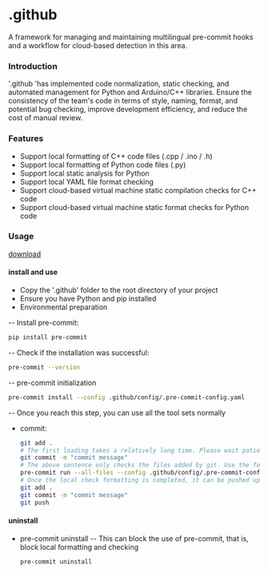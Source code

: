 

# .github
A framework for managing and maintaining multilingual pre-commit hooks and a workflow for cloud-based detection in this area.

### Introduction
'.github 'has implemented code normalization, static checking, and automated management for Python and Arduino/C++ libraries. Ensure the consistency of the team's code in terms of style, naming, format, and potential bug checking, improve development efficiency, and reduce the cost of manual review.

### Features
- Support local formatting of C++ code files (.cpp / .ino / .h)
- Support local formatting of Python code files (.py)
- Support local static analysis for Python
- Support local YAML file format checking
- Support cloud-based virtual machine static compilation checks for C++ code
- Support cloud-based virtual machine static format checks for Python code

### Usage
[download](https://github.com/jiaziui/action.git)

#### install and use
- Copy the '.github' folder to the root directory of your project
- Ensure you have Python and pip installed
- Environmental preparation

-- Install pre-commit:
  ```bash
  pip install pre-commit
  ```
-- Check if the installation was successful:
  ```bash
  pre-commit --version
  ```
-- pre-commit initialization
  ```bash
  pre-commit install --config .github/config/.pre-commit-config.yaml
  ```
-- Once you reach this step, you can use all the tool sets normally

- commit:
  ```bash
  git add .
  # The first loading takes a relatively long time. Please wait patiently
  git commit -m "commit message"
  # The above sentence only checks the files added by git. Use the following command to check all files
  pre-commit run --all-files --config .github/config/.pre-commit-config.yaml
  # Once the local check formatting is completed, it can be pushed up
  git add .
  git commit -m "commit message"
  git push
  ```
#### uninstall
- pre-commit uninstall
-- This can block the use of pre-commit, that is, block local formatting and checking
  ```bash
  pre-commit uninstall
  ```